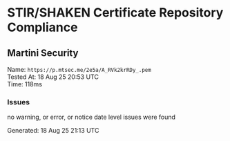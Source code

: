 # STIR/SHAKEN Certificate Repository Compliance

## Martini Security

Name: `https://p.mtsec.me/2e5a/A_RVk2krRDy_.pem`\
Tested At: 18 Aug 25 20:53 UTC\
Time: 118ms

### Issues

no warning, or error, or notice date level issues were found

Generated: 18 Aug 25 21:13 UTC